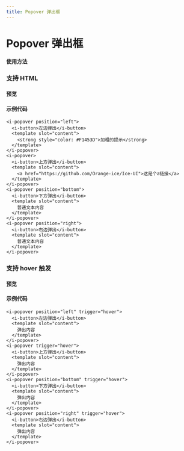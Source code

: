 ```yaml
---
title: Popover 弹出框
---
```

# Popover 弹出框

**使用方法**

### 支持 HTML

#### 预览

<ClientOnly>
<popover-demo-1></popover-demo-1>
</ClientOnly>

#### 示例代码

```vue
<i-popover position="left">
  <i-button>左边弹出</i-button>
  <template slot="content">
    <strong style="color: #F1453D">加粗的提示</strong>
  </template>
</i-popover>
<i-popover>
  <i-button>上方弹出</i-button>
  <template slot="content">
    <a href="https://github.com/Orange-ice/Ice-UI">这是个a链接</a>
  </template>
</i-popover>
<i-popover position="bottom">
  <i-button>下方弹出</i-button>
  <template slot="content">
    普通文本内容
  </template>
</i-popover>
<i-popover position="right">
  <i-button>右边弹出</i-button>
  <template slot="content">
    普通文本内容
  </template>
</i-popover>
```

### 支持 hover 触发

#### 预览

<ClientOnly>
<popover-demo-2></popover-demo-2>
</ClientOnly>

#### 示例代码

```vue
<i-popover position="left" trigger="hover">
  <i-button>左边弹出</i-button>
  <template slot="content">
    弹出内容
  </template>
</i-popover>
<i-popover trigger="hover">
  <i-button>上方弹出</i-button>
  <template slot="content">
    弹出内容
  </template>
</i-popover>
<i-popover position="bottom" trigger="hover">
  <i-button>下方弹出</i-button>
  <template slot="content">
    弹出内容
  </template>
</i-popover>
<i-popover position="right" trigger="hover">
  <i-button>右边弹出</i-button>
  <template slot="content">
    弹出内容
  </template>
</i-popover>
```